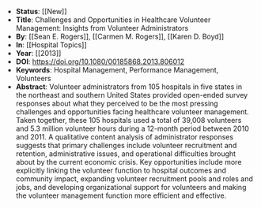 - **Status**: [[New]]
- **Title**: Challenges and Opportunities in Healthcare Volunteer Management: Insights from Volunteer Administrators
- **By**: [[Sean E. Rogers]], [[Carmen M. Rogers]], [[Karen D. Boyd]]
- **In**: [[Hospital Topics]]
- **Year**: [[2013]]
- **DOI**: https://doi.org/10.1080/00185868.2013.806012
- **Keywords**: Hospital Management, Performance Management, Volunteers
- **Abstract**:
  Volunteer administrators from 105 hospitals in five states in the northeast and southern United States provided open-ended survey responses about what they perceived to be the most pressing challenges and opportunities facing healthcare volunteer management. Taken together, these 105 hospitals used a total of 39,008 volunteers and 5.3 million volunteer hours during a 12-month period between 2010 and 2011. A qualitative content analysis of administrator responses suggests that primary challenges include volunteer recruitment and retention, administrative issues, and operational difficulties brought about by the current economic crisis. Key opportunities include more explicitly linking the volunteer function to hospital outcomes and community impact, expanding volunteer recruitment pools and roles and jobs, and developing organizational support for volunteers and making the volunteer management function more efficient and effective.